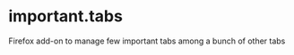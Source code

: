 important.tabs
==============

Firefox add-on to manage few important tabs among a bunch of other tabs